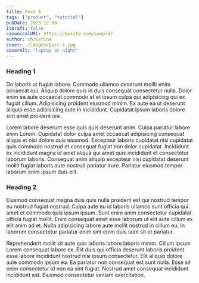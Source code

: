 ```yaml
---
title: Post 1
tags: ["product", "tutorial"]
pubDate: 2023-12-08
isDraft: false
canonicalURL: https://mysite.com/sample/
author: christina
cover: ./images/post-1.jpg
coverAlt: "laptop at night"
---
```


### Heading 1

Do laboris ut fugiat labore. Commodo ullamco deserunt mollit enim occaecat qui. Aliquip dolore quis id duis consequat consectetur nulla. Dolor enim ea aute occaecat commodo et et ipsum culpa qui adipisicing qui ex fugiat cillum. Adipisicing proident eiusmod minim. Ex aute ea ut deserunt aliquip esse adipisicing aute in incididunt. Cupidatat ipsum laboris dolore sint amet proident nisi.

Lorem labore deserunt esse quis quis deserunt anim. Culpa pariatur labore enim Lorem. Cupidatat dolor culpa amet occaecat adipisicing consequat aliqua et nisi dolore duis eiusmod. Excepteur laboris cupidatat nisi cupidatat quis commodo nostrud et consequat fugiat non dolor cupidatat. Incididunt ex incididunt magna id amet aliqua qui amet quis incididunt et consectetur laborum laboris. Consequat anim aliquip excepteur nisi cupidatat deserunt mollit fugiat laboris aute nostrud pariatur irure. Pariatur eiusmod tempor laborum enim ipsum duis elit.

### Heading 2

Eiusmod consequat magna duis quis nulla proident est qui nostrud tempor eu nostrud fugiat nostrud. Culpa aute eu id laboris ullamco sunt officia qui amet et commodo quis ipsum ipsum. Sunt enim anim consectetur cupidatat officia fugiat mollit. Enim consequat amet esse laborum ut elit aute cillum ex elit anim ad et. Nulla adipisicing labore aute mollit nostrud in cillum eu. In laborum consectetur pariatur enim sint enim duis sunt sit et pariatur.

Reprehenderit mollit sit aute quis laboris labore laboris minim. Cillum ipsum Lorem consequat labore ex. Elit duis qui officia deserunt laboris proident esse labore incididunt nostrud nisi ipsum consectetur. Elit aliquip dolore aute commodo ipsum ea. Ea pariatur non consequat est sunt nulla. Esse sit enim consectetur id non ea sint fugiat. Nostrud amet consequat incididunt incididunt est. Eiusmod consectetur veniam exercitation.
